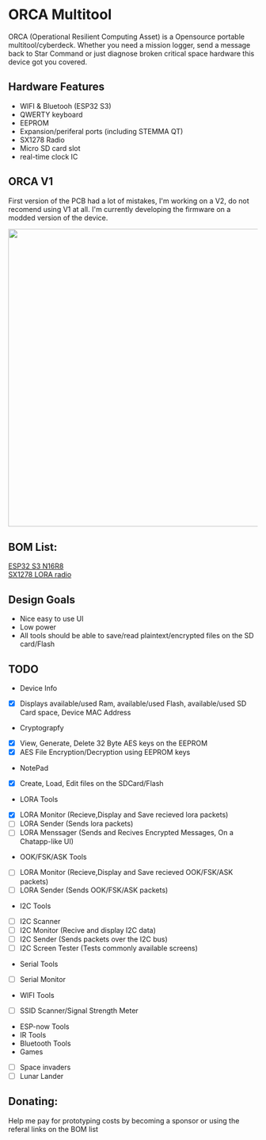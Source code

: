 # ORCA Multitool 

ORCA (Operational Resilient Computing Asset) is a Opensource portable multitool/cyberdeck. Whether you need a mission logger, send a message back to Star Command or just diagnose broken critical space hardware this device got you covered.

## Hardware Features
- WIFI & Bluetooh (ESP32 S3)
- QWERTY keyboard
- EEPROM
- Expansion/periferal ports (including STEMMA QT)
- SX1278 Radio
- Micro SD card slot
- real-time clock IC

## ORCA V1
First version of the PCB had a lot of mistakes, I'm working on a V2, do not recomend using V1 at all. I'm currently developing the firmware on a modded version of the device.

<p align="center">
<img src='./Photos/ORCA V1.png' width='600'>
</p>

## BOM List:
[ESP32 S3 N16R8](https://s.click.aliexpress.com/e/_DD4kUg9)\
[SX1278 LORA radio](https://s.click.aliexpress.com/e/_DDBJqpf)

## Design Goals
- Nice easy to use UI
- Low power
- All tools should be able to save/read plaintext/encrypted files on the SD card/Flash
  
## TODO
- Device Info
- [x] Displays available/used Ram, available/used Flash, available/used SD Card space, Device MAC Address
- Cryptograpfy
- [x] View, Generate, Delete 32 Byte AES keys on the EEPROM
- [x] AES File Encryption/Decryption using EEPROM keys
- NotePad
- [x] Create, Load, Edit files on the SDCard/Flash
- LORA Tools
- [x] LORA Monitor (Recieve,Display and Save recieved lora packets)
- [ ] LORA Sender (Sends lora packets)
- [ ] LORA Menssager (Sends and Recives Encrypted Messages, On a Chatapp-like UI)
- OOK/FSK/ASK Tools
- [ ] LORA Monitor (Recieve,Display and Save recieved OOK/FSK/ASK packets)
- [ ] LORA Sender (Sends OOK/FSK/ASK packets)
- I2C Tools
- [ ] I2C Scanner
- [ ] I2C Monitor (Recive and display I2C data)
- [ ] I2C Sender (Sends packets over the I2C bus)
- [ ] I2C Screen Tester (Tests commonly available screens)
- Serial Tools
- [ ] Serial Monitor
- WIFI Tools
- [ ] SSID Scanner/Signal Strength Meter
- ESP-now Tools
- IR Tools
- Bluetooth Tools
- Games
- [ ] Space invaders
- [ ] Lunar Lander
      
## Donating:
Help me pay for prototyping costs by becoming a sponsor or using the referal links on the BOM list


